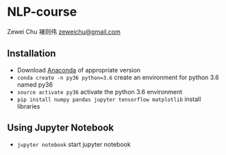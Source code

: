 # NLP-course

Zewei Chu 褚则伟
zeweichu@gmail.com

## Installation

- Download [Anaconda](https://www.anaconda.com/download/) of appropriate version
- ```conda create -n py36 python=3.6``` create an environment for python 3.6 named py36
- ```source activate py36``` activate the python 3.6 environment
- ```pip install numpy pandas jupyter tensorflow matplotlib``` install libraries

## Using Jupyter Notebook
- ```jupyter notebook``` start jupyter notebook